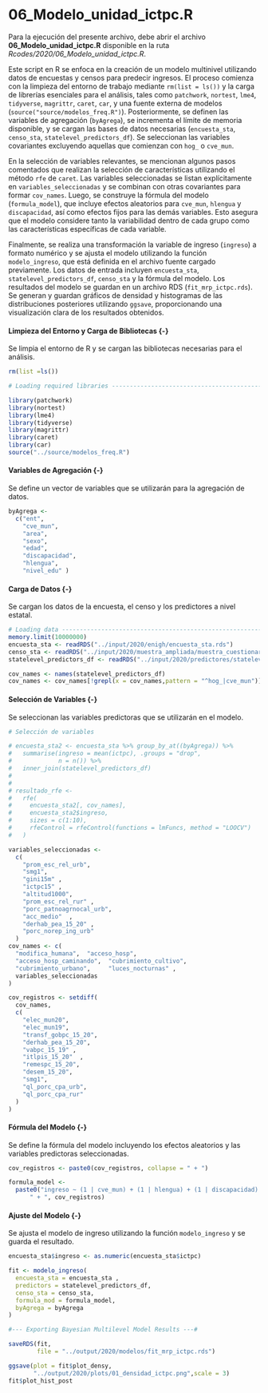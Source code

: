# 06_Modelo_unidad_ictpc.R

Para la ejecución del presente archivo, debe abrir el archivo **06_Modelo_unidad_ictpc.R** disponible en la ruta *Rcodes/2020/06_Modelo_unidad_ictpc.R*.

Este script en R se enfoca en la creación de un modelo multinivel utilizando datos de encuestas y censos para predecir ingresos. El proceso comienza con la limpieza del entorno de trabajo mediante `rm(list = ls())` y la carga de librerías esenciales para el análisis, tales como `patchwork`, `nortest`, `lme4`, `tidyverse`, `magrittr`, `caret`, `car`, y una fuente externa de modelos (`source("source/modelos_freq.R")`). Posteriormente, se definen las variables de agregación (`byAgrega`), se incrementa el límite de memoria disponible, y se cargan las bases de datos necesarias (`encuesta_sta`, `censo_sta`, `statelevel_predictors_df`). Se seleccionan las variables covariantes excluyendo aquellas que comienzan con `hog_` o `cve_mun`.

En la selección de variables relevantes, se mencionan algunos pasos comentados que realizan la selección de características utilizando el método `rfe` de `caret`. Las variables seleccionadas se listan explícitamente en `variables_seleccionadas` y se combinan con otras covariantes para formar `cov_names`. Luego, se construye la fórmula del modelo (`formula_model`), que incluye efectos aleatorios para `cve_mun`, `hlengua` y `discapacidad`, así como efectos fijos para las demás variables. Esto asegura que el modelo considere tanto la variabilidad dentro de cada grupo como las características específicas de cada variable.

Finalmente, se realiza una transformación la variable de ingreso (`ingreso`) a formato numérico y se ajusta el modelo utilizando la función `modelo_ingreso`, que está definida en el archivo fuente cargado previamente. Los datos de entrada incluyen `encuesta_sta`, `statelevel_predictors_df`, `censo_sta` y la fórmula del modelo. Los resultados del modelo se guardan en un archivo RDS (`fit_mrp_ictpc.rds`). Se generan y guardan gráficos de densidad y histogramas de las distribuciones posteriores utilizando `ggsave`, proporcionando una visualización clara de los resultados obtenidos.


#### Limpieza del Entorno y Carga de Bibliotecas {-}

Se limpia el entorno de R y se cargan las bibliotecas necesarias para el análisis.


``` r
rm(list =ls())

# Loading required libraries ----------------------------------------------

library(patchwork)
library(nortest)
library(lme4)
library(tidyverse)
library(magrittr)
library(caret)
library(car)
source("../source/modelos_freq.R")
```

#### Variables de Agregación {-}

Se define un vector de variables que se utilizarán para la agregación de datos.


``` r
byAgrega <-
  c("ent",
    "cve_mun",
    "area",
    "sexo",
    "edad",
    "discapacidad",
    "hlengua",
    "nivel_edu" )
```

#### Carga de Datos {-}

Se cargan los datos de la encuesta, el censo y los predictores a nivel estatal.


``` r
# Loading data ------------------------------------------------------------
memory.limit(10000000)
encuesta_sta <- readRDS("../input/2020/enigh/encuesta_sta.rds")
censo_sta <- readRDS("../input/2020/muestra_ampliada/muestra_cuestionario_ampliado.rds")
statelevel_predictors_df <- readRDS("../input/2020/predictores/statelevel_predictors_df.rds")

cov_names <- names(statelevel_predictors_df)
cov_names <- cov_names[!grepl(x = cov_names,pattern = "^hog_|cve_mun")]
```

#### Selección de Variables {-}

Se seleccionan las variables predictoras que se utilizarán en el modelo.


``` r
# Selección de variables

# encuesta_sta2 <- encuesta_sta %>% group_by_at((byAgrega)) %>%
#   summarise(ingreso = mean(ictpc), .groups = "drop",
#             n = n()) %>%
#   inner_join(statelevel_predictors_df)
# 
# 
# resultado_rfe <-
#   rfe(
#     encuesta_sta2[, cov_names],
#     encuesta_sta2$ingreso,
#     sizes = c(1:10),
#     rfeControl = rfeControl(functions = lmFuncs, method = "LOOCV")
#   )

variables_seleccionadas <-
  c(
    "prom_esc_rel_urb",
    "smg1",
    "gini15m" ,
    "ictpc15" ,
    "altitud1000",
    "prom_esc_rel_rur" ,
    "porc_patnoagrnocal_urb",
    "acc_medio"  ,
    "derhab_pea_15_20" ,
    "porc_norep_ing_urb"
  )
cov_names <- c(
  "modifica_humana",  "acceso_hosp",           
  "acceso_hosp_caminando",  "cubrimiento_cultivo",   
  "cubrimiento_urbano",     "luces_nocturnas" ,
  variables_seleccionadas
)

cov_registros <- setdiff(
  cov_names,
  c(
    "elec_mun20",
    "elec_mun19",
    "transf_gobpc_15_20",
    "derhab_pea_15_20",
    "vabpc_15_19" ,
    "itlpis_15_20"  ,
    "remespc_15_20",
    "desem_15_20",
    "smg1",
    "ql_porc_cpa_urb",
    "ql_porc_cpa_rur"
  )
)
```

#### Fórmula del Modelo {-}

Se define la fórmula del modelo incluyendo los efectos aleatorios y las variables predictoras seleccionadas.


``` r
cov_registros <- paste0(cov_registros, collapse = " + ")

formula_model <- 
  paste0("ingreso ~ (1 | cve_mun) + (1 | hlengua) + (1 | discapacidad) + ent + nivel_edu +  edad + area + sexo +", 
      " + ", cov_registros)
```

#### Ajuste del Modelo {-}

Se ajusta el modelo de ingreso utilizando la función `modelo_ingreso` y se guarda el resultado.


``` r
encuesta_sta$ingreso <- as.numeric(encuesta_sta$ictpc)

fit <- modelo_ingreso(
  encuesta_sta = encuesta_sta ,
  predictors = statelevel_predictors_df,
  censo_sta = censo_sta,
  formula_mod = formula_model,
  byAgrega = byAgrega
)

#--- Exporting Bayesian Multilevel Model Results ---#

saveRDS(fit, 
        file = "../output/2020/modelos/fit_mrp_ictpc.rds")

ggsave(plot = fit$plot_densy,
       "../output/2020/plots/01_densidad_ictpc.png",scale = 3)
fit$plot_hist_post
```
